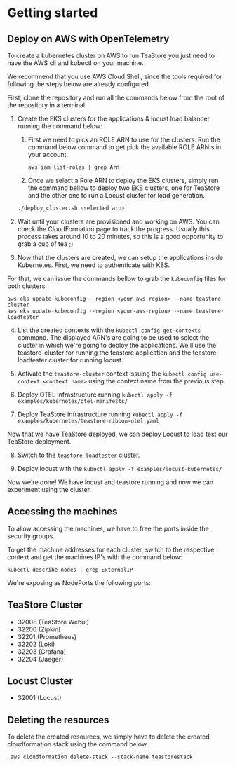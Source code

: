 # Getting started

## Deploy on AWS with OpenTelemetry

To create a kubernetes cluster on AWS to run TeaStore you just need to have the AWS cli and kubectl on your machine.

We recommend that you use AWS Cloud Shell, since the tools required for following the steps below are already configured.

First, clone the repository and run all the commands below from the root of the repository in a terminal.

1. Create the EKS clusters for the applications & locust load balancer running the command below:
    1. First we need to pick an ROLE ARN to use for the clusters.
       Run the command below command to get pick the available ROLE ARN's in your account.
        ```
       aws iam list-roles | grep Arn
       ```
    2. Once we select a Role ARN to deploy the EKS clusters, simply run the command bellow to deploy
       two EKS clusters, one for TeaStore and the other one to run a Locust cluster for load generation.
    ```bash
    ./deploy_cluster.sh <selected arn>`
    ```

2. Wait until your clusters are provisioned and working on AWS. You can check the CloudFormation page to track the progress.
Usually this process takes around 10 to 20 minutes, so this is a good opportunity to grab a cup of tea ;)

3. Now that the clusters are created, we can setup the applications inside Kubernetes. First, we need to authenticate with K8S.

For that, we can issue the commands bellow to grab the `kubeconfig` files for both clusters.

```
aws eks update-kubeconfig --region <your-aws-region> --name teastore-cluster
aws eks update-kubeconfig --region <your-aws-region> --name teastore-loadtester
```

4. List the created contexts with the `kubectl config get-contexts` command. The displayed ARN's are going to be used to select
the cluster in which we're going to deploy the applications. We'll use the teastore-cluster for running the teastore application
and the teastore-loadtester cluster for running locust.

5. Activate the `teastore-cluster` context issuing the `kubectl config use-context <context name>` using the context name from the previous step.

6. Deploy OTEL infrastructure running `kubectl apply -f examples/kubernetes/otel-manifests/`

7. Deploy TeaStore infrastructure running `kubectl apply -f examples/kubernetes/teastore-ribbon-otel.yaml`

Now that we have TeaStore deployed, we can deploy Locust to load test our TeaStore deployment.

8. Switch to the `teastore-loadtester` cluster.

9. Deploy locust with the `kubectl apply -f examples/locust-kubernetes/`

Now we're done! We have locust and teastore running and now we can experiment using the cluster.

## Accessing the machines

To allow accessing the machines, we have to free the ports inside the security groups. 

To get the machine addresses for each cluster, switch to the respective context and get the machines IP's with the command below:

`kubectl describe nodes | grep ExternalIP`

We're exposing as NodePorts the following ports:

## TeaStore Cluster

- 32008 (TeaStore Webui)
- 32200 (Zipkin)
- 32201 (Prometheus)
- 32202 (Loki)
- 32203 (Grafana)
- 32204 (Jaeger)

## Locust Cluster

- 32001 (Locust)

## Deleting the resources

To delete the created resources, we simply have to delete the created cloudformation stack using the command below.

```
 aws cloudformation delete-stack --stack-name teastorestack
```